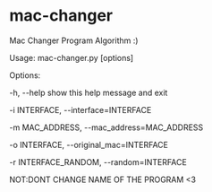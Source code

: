 # mac-changer
Mac Changer Program Algorithm :)

Usage: mac-changer.py [options]

Options:

  -h, --help  show this help message and exit
  
  -i INTERFACE, --interface=INTERFACE
                        
  -m MAC_ADDRESS, --mac_address=MAC_ADDRESS
                       
  -o INTERFACE, --original_mac=INTERFACE
                        
  -r INTERFACE_RANDOM, --random=INTERFACE
  
  NOT:DONT CHANGE NAME OF THE PROGRAM <3
